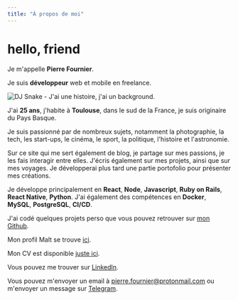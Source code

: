 ```yaml
---
title: "À propos de moi"
---
```


# hello, friend

Je m'appelle __Pierre Fournier__.

Je suis __développeur__ web et mobile en freelance.

![DJ Snake - J'ai une histoire, j'ai un background.](https://res.cloudinary.com/pierrefournier-dev/image/upload/v1643112597/about/djsnake_d6vk8p.jpg)

J'ai __25 ans__, j'habite à __Toulouse__, dans le sud de la France, je suis originaire du Pays Basque.

Je suis passionné par de nombreux sujets, notamment la photographie, la tech, les start-ups, le cinéma, le sport, la politique, l'histoire et l'astronomie. 

Sur ce site qui me sert également de blog, je partage sur mes passions, je les fais interagir entre elles. J'écris également sur mes projets, ainsi que sur mes voyages. Je développerai plus tard une partie portofolio pour présenter mes créations.

Je développe principalement en __React__, __Node__, __Javascript__, __Ruby on Rails__, __React Native__, __Python__. J'ai également des compétences en __Docker__, __MySQL__, __PostgreSQL__, __CI/CD__.

J'ai codé quelques projets perso que vous pouvez retrouver sur [mon Github](https://github.com/peiofour).

Mon profil Malt se trouve [ici](https://www.malt.fr/profile/pierrefournier2).

Mon CV est disponible [juste ici](https://drive.google.com/file/d/1skJunP9D3JKB_3p5v9j9MPze-sudL-vq/view?usp=sharing).

Vous pouvez me trouver sur [LinkedIn](https://linkedin.com/in/pierrefournier1). 

Vous pouvez m'envoyer un email à <pierre.fournier@protonmail.com> ou m'envoyer un message sur [Telegram](https://t.me/superbasque).
